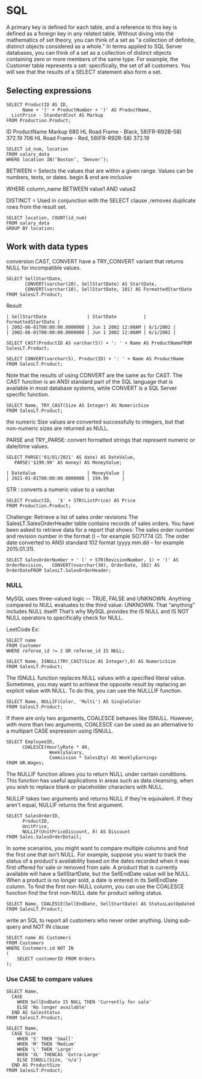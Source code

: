 # SQL
A primary key is defined for each table, and a reference to this key is defined as a foreign key in any related table.
Without diving into the mathematics of set theory, you can think of a set as "a collection of definite, distinct objects considered as a whole." In terms applied to SQL Server databases, you can think of a set as a collection of distinct objects containing zero or more members of the same type. For example, the Customer table represents a set: specifically, the set of all customers. You will see that the results of a SELECT statement also form a set.

## Selecting expressions
```
SELECT ProductID AS ID,
      Name + '(' + ProductNumber + ')' AS ProductName,
  ListPrice - StandardCost AS Markup
FROM Production.Product;
```

ID ProductName Markup
680 HL Road Frame - Black, 58(FR-R92B-58) 372.19
706 HL Road Frame - Red, 58(FR-R92R-58) 372.19

```
SELECT id_num, location
FROM salary_data
WHERE location IN(‘Boston’, ‘Denver’);
```
BETWEEN = Selects the values that are within a given range. Values can be numbers, texts, or dates. begin & end are inclusive

WHERE column_name BETWEEN value1 AND value2

DISTINCT = Used in conjunction with the SELECT clause ,removes duplicate rows from the result set.

```
SELECT location, COUNT(id_num)
FROM salary_data
GROUP BY location;
```

## Work with data types

conversion CAST, CONVERT have a TRY_CONVERT variant that returns NULL for incompatible values.
```
SELECT SellStartDate,
       CONVERT(varchar(20), SellStartDate) AS StartDate,
       CONVERT(varchar(10), SellStartDate, 101) AS FormattedStartDate 
FROM SalesLT.Product;
```
Result

    | SellStartDate               | StartDate          | FormattedStartDate |
    | 2002-06-01T00:00:00.0000000 | Jun 1 2002 12:00AM | 6/1/2002 |
    | 2002-06-01T00:00:00.0000000 | Jun 1 2002 12:00AM | 6/1/2002 | 
             
```
SELECT CAST(ProductID AS varchar(5)) + ': ' + Name AS ProductNameFROM SalesLT.Product; 
```
```
SELECT CONVERT(varchar(5), ProductID) + ': ' + Name AS ProductName
FROM SalesLT.Product; 
```
Note that the results of using CONVERT are the same as for CAST. The CAST function is an ANSI standard part of the SQL language that is available in most database systems, while CONVERT is a SQL Server specific function.
```
SELECT Name, TRY_CAST(Size AS Integer) AS NumericSize
FROM SalesLT.Product;
```
the numeric Size values are converted successfully to integers, but that non-numeric sizes are returned as NULL.


PARSE and TRY_PARSE:
convert formatted strings that represent numeric or date/time values.

```
SELECT PARSE('01/01/2021' AS date) AS DateValue,
   PARSE('$199.99' AS money) AS MoneyValue;
   ```

    | DateValue                   | MoneyValue | 
    | 2021-01-01T00:00:00.0000000 | 199.99     | 

STR : converts a numeric value to a varchar. 

```
SELECT ProductID,  '$' + STR(ListPrice) AS Price
FROM Production.Product;
```
Challenge:
Retrieve a list of sales order revisions
The SalesLT.SalesOrderHeader table contains records of sales orders. You have been asked to retrieve data for a report that shows:
The sales order number and revision number in the format () – for example SO71774 (2).
The order date converted to ANSI standard 102 format (yyyy.mm.dd – for example 2015.01.31).
```
SELECT SalesOrderNumber + ' (' + STR(RevisionNumber, 1) + ')' AS OrderRevision,   CONVERT(nvarchar(30), OrderDate, 102) AS OrderDateFROM SalesLT.SalesOrderHeader;
```

### NULL

MySQL uses three-valued logic -- TRUE, FALSE and UNKNOWN. Anything compared to NULL evaluates to the third value: UNKNOWN. That “anything” includes NULL itself! That’s why MySQL provides the IS NULL and IS NOT NULL operators to specifically check for NULL.

LeetCode Ex: 
```
SELECT name
FROM Customer
WHERE referee_id != 2 OR referee_id IS NULL;
```
```
SELECT Name, ISNULL(TRY_CAST(Size AS Integer),0) AS NumericSize
FROM SalesLT.Product;
```
The ISNULL function replaces NULL values with a specified literal value. Sometimes, you may want to achieve the opposite result by replacing an explicit value with NULL. To do this, you can use the NULLLIF function.
```
SELECT Name, NULLIF(Color, 'Multi') AS SingleColor
FROM SalesLT.Product;
```
If there are only two arguments, COALESCE behaves like ISNULL. However, with more than two arguments, COALESCE can be used as an alternative to a multipart CASE expression using ISNULL.

```
SELECT EmployeeID,
      COALESCE(HourlyRate * 40,
                WeeklySalary,
                Commission * SalesQty) AS WeeklyEarnings
FROM HR.Wages;
```

The NULLIF function allows you to return NULL under certain conditions. This function has useful applications in areas such as data cleansing, when you wish to replace blank or placeholder characters with NULL.

NULLIF takes two arguments and returns NULL if they're equivalent. If they aren't equal, NULLIF returns the first argument.

```
SELECT SalesOrderID,
      ProductID,
      UnitPrice,
      NULLIF(UnitPriceDiscount, 0) AS Discount
FROM Sales.SalesOrderDetail;
```

In some scenarios, you might want to compare multiple columns and find the first one that isn't NULL. For example, suppose you want to track the status of a product's availability based on the dates recorded when it was first offered for sale or removed from sale. A product that is currently available will have a SellStartDate, but the SellEndDate value will be NULL. When a product is no longer sold, a date is entered in its SellEndDate column. To find the first non-NULL column, you can use the COALESCE function
find the first non-NULL date for product selling status.

```
SELECT Name, COALESCE(SellEndDate, SellStartDate) AS StatusLastUpdated
FROM SalesLT.Product;
```

write an SQL to report all customers who never order anything.
Using sub-query and NOT IN clause
```
SELECT name AS Customers 
FROM Customers 
WHERE Customers.id NOT IN
(
    SELECT customerID FROM Orders
);
```

### Use CASE to compare values

```
SELECT Name,    
  CASE        
    WHEN SellEndDate IS NULL THEN 'Currently for sale'        
    ELSE 'No longer available'    
  END AS SalesStatus
FROM SalesLT.Product;
```
```
SELECT Name,    
  CASE Size        
    WHEN 'S' THEN 'Small'        
    WHEN 'M' THEN 'Medium'        
    WHEN 'L' THEN 'Large'        
    WHEN 'XL' THENCAS 'Extra-Large'        
    ELSE ISNULL(Size, 'n/a')    
  END AS ProductSize
FROM SalesLT.Product; 
```